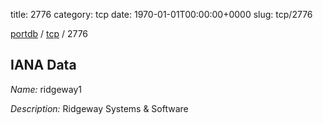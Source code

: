 title: 2776
category: tcp
date: 1970-01-01T00:00:00+0000
slug: tcp/2776

[portdb](/) / [tcp](/category/tcp.html) / 2776


## IANA Data

_Name:_ ridgeway1

_Description:_ Ridgeway Systems &amp; Software


